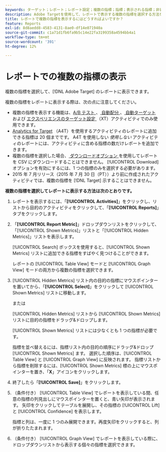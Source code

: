 ```yaml
---
keywords: ターゲット；レポート；レポート設定；複数の指標；指標；表示される指標；非表示の指標
description: Adobe Targetを使用して、レポートで表示する複数の指標を選択する方法を説明します。
title: レポートで複数の指標を表示するにはどうすればよいですか？
feature: Reports
exl-id: 8d8aedd8-4583-4131-8ae0-df14e071940a
source-git-commit: c1a71d1fb6fa9b5c14e22fa3199358a4594bb4a1
workflow-type: tm+mt
source-wordcount: '391'
ht-degree: 12%

---
```


# レポートでの複数の指標の表示

複数の指標を選択して、[!DNL Adobe Target] のレポートに表示できます。

複数の指標をレポートに表示する際は、次の点に注意してください。

* 複数の指標を表示する機能は、[A/B テスト ](/help/main/c-activities/t-test-ab/test-ab.md)、[ 自動配分 ](/help/main/c-activities/automated-traffic-allocation/automated-traffic-allocation.md)、[ 自動ターゲット ](/help/main/c-activities/auto-target/auto-target-to-optimize.md) および [ エクスペリエンスのターゲット設定 ](/help/main/c-activities/t-experience-target/experience-target.md) （XT）アクティビティでのみ使用できます。
* [Analytics for Target](/help/main/c-integrating-target-with-mac/a4t/a4t.md) （A4T）を使用するアクティビティのレポートに追加できる指標は 20 個までです。 A4T を使用しない *使用しない* アクティビティのレポートには、アクティビティに含める指標の数だけレポートを追加できます。
* 複数の指標を選択した場合、[ ダウンロードオプション ](/help/main/c-reports/c-report-settings/downloading-data-in-csv-file.md) を使用してレポートを CSV にダウンロードすることはできません。 [!UICONTROL Download] オプションを有効にするには、1 つの指標のみを選択する必要があります。
* 2015 年 7 月リリース（2015 年 7 月 30 日（PT））より前に作成されたアクティビティでは、複数の指標を [!DNL Target] 示することはできません。

**複数の指標を選択してレポートに表示する方法は次のとおりです。**

1. レポートを表示するには、「**[!UICONTROL Activities]**」をクリックし、リストから目的のアクティビティをクリックして、「**[!UICONTROL Reports]**」タブをクリックします。
1. 「**[!UICONTROL Report Metric]**」ドロップダウンリストをクリックして、「[!UICONTROL Shown Metrics]」リストと「[!UICONTROL Hidden Metrics]」リストを表示します。

   [!UICONTROL Search] ボックスを使用すると、[!UICONTROL Shown Metrics] リストに追加できる指標をすばやく見つけることができます。

   レポートの [!UICONTROL Table View] モードと [!UICONTROL Graph View] モードの両方から複数の指標を選択できます。

1. [!UICONTROL Hidden Metrics] リスト内の目的の指標にマウスポインターを置いてから、「**[!UICONTROL Select]**」をクリックして [!UICONTROL Shown Metrics] リストに移動します。

   または

   [!UICONTROL Hidden Metrics] リストから [!UICONTROL Shown Metrics] リストに目的の指標をドラッグ&amp;ドロップします。

   [!UICONTROL Shown Metrics] リストには少なくとも 1 つの指標が必要です。

   指標を並べ替えるには、指標リスト内の目的の順序にドラッグ&amp;ドロップ [!UICONTROL Shown Metrics] ます。 選択した順序は、[!UICONTROL Table View] と [!UICONTROL Graph View] に反映されます。 指標リストから指標を削除するには、[!UICONTROL Shown Metrics] 標の上にマウスポインターを置き、「**X**」アイコンをクリックします。

1. 終了したら「**[!UICONTROL Save]**」をクリックします。
1. （条件付き） [!UICONTROL Table View] でレポートを表示している間、任意の指標の列見出しにマウスポインターを置くと、青い矢印が表示されます。 矢印をクリックしてテーブルを展開し、その指標の [!UICONTROL Lift] と [!UICONTROL Confidence] を表示します。

   指標と列は、一度に 1 つのみ展開できます。再度矢印をクリックすると、列が折りたたまれます。

1. （条件付き） [!UICONTROL Graph View] でレポートを表示している際に、ドロップダウンリストから表示する個々の指標を選択できます。
